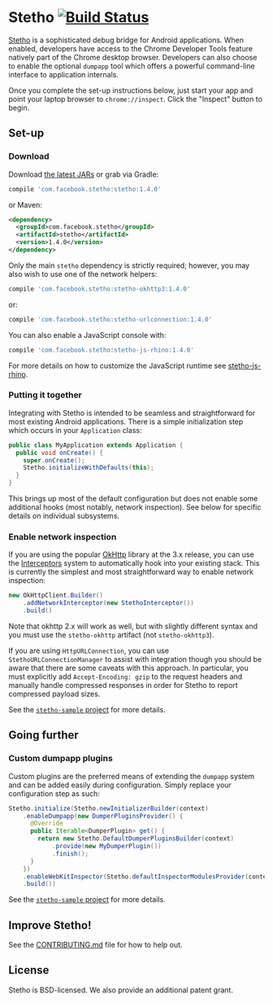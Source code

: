 # Stetho [![Build Status](https://travis-ci.org/facebook/stetho.svg?branch=master)](https://travis-ci.org/facebook/stetho)

[Stetho](https://facebook.github.io/stetho) is a sophisticated debug bridge for Android applications. When enabled,
developers have access to the Chrome Developer Tools feature natively part of
the Chrome desktop browser. Developers can also choose to enable the optional
`dumpapp` tool which offers a powerful command-line interface to application
internals.

Once you complete the set-up instructions below, just start your app and point
your laptop browser to `chrome://inspect`.  Click the "Inspect" button to
begin.

## Set-up

### Download
Download [the latest JARs](https://github.com/facebook/stetho/releases/latest) or grab via Gradle:
```groovy
compile 'com.facebook.stetho:stetho:1.4.0'
```
or Maven:
```xml
<dependency>
  <groupId>com.facebook.stetho</groupId>
  <artifactId>stetho</artifactId>
  <version>1.4.0</version>
</dependency>
```

Only the main `stetho` dependency is strictly required; however, you may also wish to use one of the network helpers:

```groovy
compile 'com.facebook.stetho:stetho-okhttp3:1.4.0'
```
or:
```groovy
compile 'com.facebook.stetho:stetho-urlconnection:1.4.0'
```

You can also enable a JavaScript console with:

```groovy
compile 'com.facebook.stetho:stetho-js-rhino:1.4.0'
```
For more details on how to customize the JavaScript runtime see [stetho-js-rhino](stetho-js-rhino/).

### Putting it together
Integrating with Stetho is intended to be seamless and straightforward for
most existing Android applications.  There is a simple initialization step
which occurs in your `Application` class:

```java
public class MyApplication extends Application {
  public void onCreate() {
    super.onCreate();
    Stetho.initializeWithDefaults(this);
  }
}
```

This brings up most of the default configuration but does not enable some
additional hooks (most notably, network inspection).  See below for specific
details on individual subsystems.

### Enable network inspection
If you are using the popular [OkHttp](https://github.com/square/okhttp)
library at the 3.x release, you can use the
[Interceptors](https://github.com/square/okhttp/wiki/Interceptors) system to
automatically hook into your existing stack.  This is currently the simplest
and most straightforward way to enable network inspection:

```java
new OkHttpClient.Builder()
    .addNetworkInterceptor(new StethoInterceptor())
    .build()
```

Note that okhttp 2.x will work as well, but with slightly different syntax and you must use the `stetho-okhttp` artifact (not `stetho-okhttp3`).

If you are using `HttpURLConnection`, you can use `StethoURLConnectionManager`
to assist with integration though you should be aware that there are some
caveats with this approach.  In particular, you must explicitly add
`Accept-Encoding: gzip` to the request headers and manually handle compressed
responses in order for Stetho to report compressed payload sizes.

See the [`stetho-sample` project](stetho-sample) for more details.

## Going further

### Custom dumpapp plugins
Custom plugins are the preferred means of extending the `dumpapp` system and
can be added easily during configuration.  Simply replace your configuration
step as such:

```java
Stetho.initialize(Stetho.newInitializerBuilder(context)
    .enableDumpapp(new DumperPluginsProvider() {
      @Override
      public Iterable<DumperPlugin> get() {
        return new Stetho.DefaultDumperPluginsBuilder(context)
            .provide(new MyDumperPlugin())
            .finish();
      }
    })
    .enableWebKitInspector(Stetho.defaultInspectorModulesProvider(context))
    .build())
```

See the [`stetho-sample` project](stetho-sample) for more details.

## Improve Stetho!
See the [CONTRIBUTING.md](CONTRIBUTING.md) file for how to help out.

## License
Stetho is BSD-licensed. We also provide an additional patent grant.

